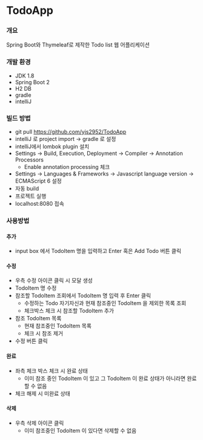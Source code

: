 # TodoApp
### 개요
Spring Boot와 Thymeleaf로 제작한 Todo list 웹 어플리케이션

### 개발 환경
- JDK 1.8
- Spring Boot 2
- H2 DB
- gradle
- intelliJ
### 빌드 방법
- git pull https://github.com/yjs2952/TodoApp
- intelliJ 로 project import -> gradle 로 설정
- intelliJ에서 lombok plugin 설치
- Settings -> Build, Execution, Deployment -> Compiler -> Annotation Processors 
  - Enable annotation processing 체크
- Settings -> Languages & Frameworks
  -> Javascript language version -> ECMAScript 6 설정
- 자동 build
- 프로젝트 실행  
- localhost:8080 접속
### 사용방법
#### 추가
- input box 에서 TodoItem 명을 입력하고 Enter 혹은 Add Todo 버튼 클릭
#### 수정
- 우측 수정 아이콘 클릭 시 모달 생성
- TodoItem 명 수정
- 참조할 TodoItem 조회에서 TodoItem 명 입력 후 Enter 클릭
  - 수정하는 Todo 자기자신과 현재 참조중인 TodoItem 을 제외한 목록 조회
  - 체크박스 체크 시 참조할 TodoItem 추가
-  참조 TodoItem 목록
    - 현재 참조중인 TodoItem 목록
    - 체크 시 참조 제거
- 수정 버튼 클릭
#### 완료
- 좌측 체크 박스 체크 시 완료 상태
    - 이미 참조 중인 TodoItem 이 있고 그 TodoItem 이 완료 상태가 아니라면 완료할 수 없음
- 체크 해제 시 미완료 상태     
#### 삭제
- 우측 삭제 아이콘 클릭
    - 이미 참조중인 TodoItem 이 있다면 삭제할 수 없음

